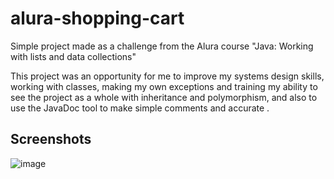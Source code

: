 # alura-shopping-cart
Simple project made as a challenge from the Alura course "Java: Working with lists and data collections"

This project was an opportunity for me to improve my systems design skills, working with classes, making my own exceptions and training my ability to see the project as a whole with inheritance and polymorphism, and also to use the JavaDoc tool to make simple comments and accurate .

## Screenshots
![image](https://github.com/tavinhossaur/shopping-cart/assets/64261696/a831fa54-e868-4e9e-8960-1e67797a5fd6)
